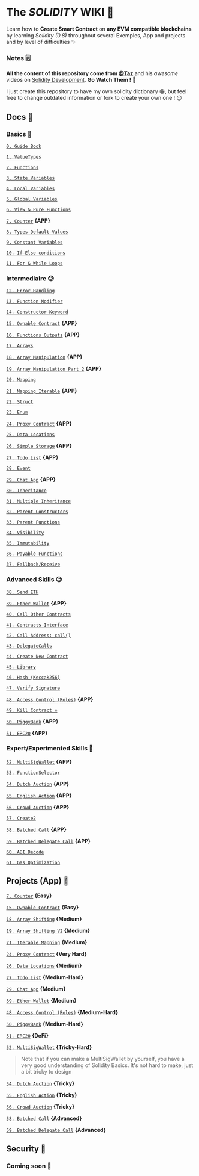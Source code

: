 # The _SOLIDITY_ WIKI 🤯

Learn how to **Create Smart Contract** on **any EVM compatible blockchains** by learning _Solidity (0.8)_ throughout several Exemples, App and projects and by level of difficulties ✨

### Notes 🗒

**All the content of this repository come from [@Taz](https://github.com/t4sk/)** and his $awesome$ videos on [Solidity Development](https://youtube.com/playlist?list=PLO5VPQH6OWdVQwpQfw9rZ67O6Pjfo6q-p). **Go Watch Them !** 🤩

I just create this repository to have my own solidity dictionary 😀, but feel free to change outdated information or fork to create your own one ! 😏

## Docs 📜

### Basics 🥱

[`0. Guide Book`](docs/0-%20Solidity-Wiki.md)

[`1. ValueTypes`](docs/1-%20ValueTypes.sol)

[`2. Functions`](docs/2-%20Func.sol)

[`3. State Variables`](docs/3-%20StateVariables.sol)

[`4. Local Variables`](docs/4-%20LocalVariables.sol)

[`5. Global Variables`](docs/5-%20GlobalVars.sol)

[`6. View & Pure Functions`](docs/6-%20ViewAndPure.sol)

[`7. Counter`](app/7-%20Counter.sol) **{APP}**

[`8. Types Default Values`](docs/8-%20DefaultValues.sol)

[`9. Constant Variables`](docs/9-%20Constants.sol)

[`10. If-Else conditions`](docs/10-%20IfElse.sol)

[`11. For & While Loops`](docs/11-%20ForAndWhileLoops.sol)

### Intermediaire 😓

[`12. Error Handling`](docs/12-%20Error.sol)

[`13. Function Modifier`](docs/13-%20FunctionModifier.sol)

[`14. Constructor Keyword`](docs/14-%20Constructor.sol)

[`15. Ownable Contract`](app/15-%20Ownable.sol) **{APP}**

[`16. Functions Outputs`](docs/16-%20FunctionOutputs.sol) **{APP}**

[`17. Arrays`](docs/17-%20Array.sol)

[`18. Array Manipulation`](app/18-%20ArrayShift.sol) **{APP}**

[`19. Array Manipulation Part 2`](app/19-%20ArrayReplaceLast.sol) **{APP}**

[`20. Mapping`](docs/20-%20Mapping.sol)

[`21. Mapping Iterable`](app/21-%20IterableMapping.sol) **{APP}**

[`22. Struct`](docs/22-%20Struct.sol)

[`23. Enum`](docs/23-%20Enum.sol)

[`24. Proxy Contract`](app/24-%20Proxy.sol) **{APP}**

[`25. Data Locations`](docs/25-%20DataLocations.sol)

[`26. Simple Storage`](app/26-%20SimpleStorage.sol) **{APP}**

[`27. Todo List`](app/27-%20TodoList.sol) **{APP}**

[`28. Event`](docs/28-%20Event.sol)

[`29. Chat App`](app/29-%20ChatApp.sol) **{APP}**

[`30. Inheritance`](docs/30-%20Inheritance.sol)

[`31. Multiple Inheritance`](docs/31-%20MultiInheritance.sol)

[`32. Parent Constructors`](docs/32-%20ParentContructors.sol)

[`33. Parent Functions`](docs/33-%20ParentFunctions.sol)

[`34. Visibility`](docs/34-%20Visibility.sol)

[`35. Immutability`](docs/35-%20Immutable.sol)

[`36. Payable Functions`](docs/36-%20Payable.sol)

[`37. Fallback/Receive`](docs/37-%20Fallback.sol)

### Advanced Skills 😥

[`38. Send ETH`](docs/38-%20SendEth.sol)

[`39. Ether Wallet`](app/39-%20EtherWallet.sol) **{APP}**

[`40. Call Other Contracts`](docs/40-%20CallOtherContracts.sol)

[`41. Contracts Interface`](docs/41-%20Interfaces.sol)

[`42. Call Address: call()`](docs/42-%20Call.sol)

[`43. DelegateCalls`](docs/43-%20DelegateCall.sol)

[`44. Create New Contract`](docs/44-%20NewContract.sol)

[`45. Library`](docs/45-%20Library.sol)

[`46. Hash (Keccak256)`](docs/46-%20Hash.sol)

[`47. Verify Signature`](docs/47-%20CheckSig.sol)

[`48. Access Control (Roles)`](app/48-%20AccessControl.sol) **{APP}**

[`49. Kill Contract ☠`](docs/49-%20Kill.sol)

[`50. PiggyBank`](app/50-%20PiggyBank.sol) **{APP}**

[`51. ERC20`](app/51-%20ERC20.sol) **{APP}**

### Expert/Experimented Skills 🥵

[`52. MultiSigWallet`](app/52-%20MultiSigWallet.sol) **{APP}**

[`53. FunctionSelector`](docs/53-%20FunctionSelector.sol)

[`54. Dutch Auction`](app/54-%20DutchAuction.sol) **{APP}**

[`55. English Action`](app/55-%20EnglishAuction.sol) **{APP}**

[`56. Crowd Auction`](app/56-%20CrowdFund.sol) **{APP}**

[`57. Create2`](docs/57-%20Create2.sol)

[`58. Batched Call`](app/58-%20MultiCall.sol) **{APP}**

[`59. Batched Delegate Call`](app/59-%20MultiDelegateCall.sol) **{APP}**

[`60. ABI Decode`](docs/60-%20AbiDecode.sol)

[`61. Gas Optimization`](docs/61-%20GasOptimization.sol)

## Projects (App) 🤖

[`7. Counter`](app/7-%20Counter.sol) **{Easy}**

[`15. Ownable Contract`](app/15-%20Ownable.sol) **{Easy}**

[`18. Array Shifting`](app/18-%20ArrayShift.sol) **{Medium}**

[`19. Array Shifting V2`](app/19-%20ArrayReplaceLast.sol) **{Medium}**

[`21. Iterable Mapping`](app/21-%20IterableMapping.sol) **{Medium}**

[`24. Proxy Contract`](app/24-%20Proxy.sol) **{Very Hard}**

[`26. Data Locations`](app/26-%20SimpleStorage.sol) **{Medium}**

[`27. Todo List`](app/27-%20TodoList.sol) **{Medium-Hard}**

[`29. Chat App`](app/29-%20ChatApp.sol) **{Medium}**

[`39. Ether Wallet`](app/39-%20EtherWallet.sol) **{Medium}**

[`48. Access Control (Roles)`](app/48-%20AccessControl.sol) **{Medium-Hard}**

[`50. PiggyBank`](app/50-%20PiggyBank.sol) **{Medium-Hard}**

[`51. ERC20`](app/51-%20ERC20.sol) **{DeFi}**

[`52. MultiSigWallet`](app/52-%20MultiSigWallet.sol) **{Tricky-Hard}**

> Note that if you can make a MultiSigWallet by yourself, you have a very good understanding of Solidity Basics.
> It's not hard to make, just a bit tricky to design

[`54. Dutch Auction`](app/54-%20DutchAuction.sol) **{Tricky}**

[`55. English Action`](app/55-%20EnglishAuction.sol) **{Tricky}**

[`56. Crowd Auction`](app/56-%20CrowdFund.sol) **{Tricky}**

[`58. Batched Call`](app/58-%20MultiCall.sol) **{Advanced}**

[`59. Batched Delegate Call`](app/59-%20MultiDelegateCall.sol) **{Advanced}**

## Security 🔰

### Coming soon 🦺
